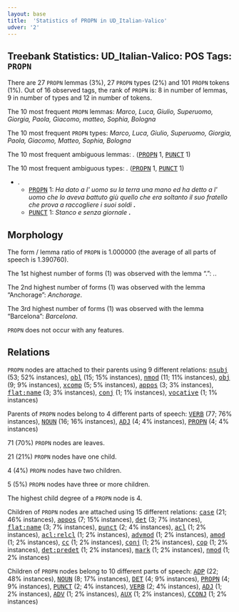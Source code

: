 ```yaml
---
layout: base
title:  'Statistics of PROPN in UD_Italian-Valico'
udver: '2'
---
```


## Treebank Statistics: UD_Italian-Valico: POS Tags: `PROPN`

There are 27 `PROPN` lemmas (3%), 27 `PROPN` types (2%) and 101 `PROPN` tokens (1%).
Out of 16 observed tags, the rank of `PROPN` is: 8 in number of lemmas, 9 in number of types and 12 in number of tokens.

The 10 most frequent `PROPN` lemmas: <em>Marco, Luca, Giulio, Superuomo, Giorgia, Paola, Giacomo, matteo, Sophia, Bologna</em>

The 10 most frequent `PROPN` types:  <em>Marco, Luca, Giulio, Superuomo, Giorgia, Paola, Giacomo, Matteo, Sophia, Bologna</em>

The 10 most frequent ambiguous lemmas: <em>.﻿</em> (<tt><a href="it_valico-pos-PROPN.html">PROPN</a></tt> 1, <tt><a href="it_valico-pos-PUNCT.html">PUNCT</a></tt> 1)

The 10 most frequent ambiguous types:  <em>.﻿</em> (<tt><a href="it_valico-pos-PROPN.html">PROPN</a></tt> 1, <tt><a href="it_valico-pos-PUNCT.html">PUNCT</a></tt> 1)


* <em>.﻿</em>
  * <tt><a href="it_valico-pos-PROPN.html">PROPN</a></tt> 1: <em>Ha dato a l' uomo su la terra una mano ed ha detto a l' uomo che lo aveva battuto giù quello che era soltanto il suo fratello che prova a raccogliere i suoi soldi <b>.﻿</b></em>
  * <tt><a href="it_valico-pos-PUNCT.html">PUNCT</a></tt> 1: <em>Stanco e senza giornale <b>.﻿</b></em>

## Morphology

The form / lemma ratio of `PROPN` is 1.000000 (the average of all parts of speech is 1.390760).

The 1st highest number of forms (1) was observed with the lemma “.﻿”: <em>.﻿</em>.

The 2nd highest number of forms (1) was observed with the lemma “Anchorage”: <em>Anchorage</em>.

The 3rd highest number of forms (1) was observed with the lemma “Barcelona”: <em>Barcelona</em>.

`PROPN` does not occur with any features.


## Relations

`PROPN` nodes are attached to their parents using 9 different relations: <tt><a href="it_valico-dep-nsubj.html">nsubj</a></tt> (53; 52% instances), <tt><a href="it_valico-dep-obl.html">obl</a></tt> (15; 15% instances), <tt><a href="it_valico-dep-nmod.html">nmod</a></tt> (11; 11% instances), <tt><a href="it_valico-dep-obj.html">obj</a></tt> (9; 9% instances), <tt><a href="it_valico-dep-xcomp.html">xcomp</a></tt> (5; 5% instances), <tt><a href="it_valico-dep-appos.html">appos</a></tt> (3; 3% instances), <tt><a href="it_valico-dep-flat-name.html">flat:name</a></tt> (3; 3% instances), <tt><a href="it_valico-dep-conj.html">conj</a></tt> (1; 1% instances), <tt><a href="it_valico-dep-vocative.html">vocative</a></tt> (1; 1% instances)

Parents of `PROPN` nodes belong to 4 different parts of speech: <tt><a href="it_valico-pos-VERB.html">VERB</a></tt> (77; 76% instances), <tt><a href="it_valico-pos-NOUN.html">NOUN</a></tt> (16; 16% instances), <tt><a href="it_valico-pos-ADJ.html">ADJ</a></tt> (4; 4% instances), <tt><a href="it_valico-pos-PROPN.html">PROPN</a></tt> (4; 4% instances)

71 (70%) `PROPN` nodes are leaves.

21 (21%) `PROPN` nodes have one child.

4 (4%) `PROPN` nodes have two children.

5 (5%) `PROPN` nodes have three or more children.

The highest child degree of a `PROPN` node is 4.

Children of `PROPN` nodes are attached using 15 different relations: <tt><a href="it_valico-dep-case.html">case</a></tt> (21; 46% instances), <tt><a href="it_valico-dep-appos.html">appos</a></tt> (7; 15% instances), <tt><a href="it_valico-dep-det.html">det</a></tt> (3; 7% instances), <tt><a href="it_valico-dep-flat-name.html">flat:name</a></tt> (3; 7% instances), <tt><a href="it_valico-dep-punct.html">punct</a></tt> (2; 4% instances), <tt><a href="it_valico-dep-acl.html">acl</a></tt> (1; 2% instances), <tt><a href="it_valico-dep-acl-relcl.html">acl:relcl</a></tt> (1; 2% instances), <tt><a href="it_valico-dep-advmod.html">advmod</a></tt> (1; 2% instances), <tt><a href="it_valico-dep-amod.html">amod</a></tt> (1; 2% instances), <tt><a href="it_valico-dep-cc.html">cc</a></tt> (1; 2% instances), <tt><a href="it_valico-dep-conj.html">conj</a></tt> (1; 2% instances), <tt><a href="it_valico-dep-cop.html">cop</a></tt> (1; 2% instances), <tt><a href="it_valico-dep-det-predet.html">det:predet</a></tt> (1; 2% instances), <tt><a href="it_valico-dep-mark.html">mark</a></tt> (1; 2% instances), <tt><a href="it_valico-dep-nmod.html">nmod</a></tt> (1; 2% instances)

Children of `PROPN` nodes belong to 10 different parts of speech: <tt><a href="it_valico-pos-ADP.html">ADP</a></tt> (22; 48% instances), <tt><a href="it_valico-pos-NOUN.html">NOUN</a></tt> (8; 17% instances), <tt><a href="it_valico-pos-DET.html">DET</a></tt> (4; 9% instances), <tt><a href="it_valico-pos-PROPN.html">PROPN</a></tt> (4; 9% instances), <tt><a href="it_valico-pos-PUNCT.html">PUNCT</a></tt> (2; 4% instances), <tt><a href="it_valico-pos-VERB.html">VERB</a></tt> (2; 4% instances), <tt><a href="it_valico-pos-ADJ.html">ADJ</a></tt> (1; 2% instances), <tt><a href="it_valico-pos-ADV.html">ADV</a></tt> (1; 2% instances), <tt><a href="it_valico-pos-AUX.html">AUX</a></tt> (1; 2% instances), <tt><a href="it_valico-pos-CCONJ.html">CCONJ</a></tt> (1; 2% instances)

